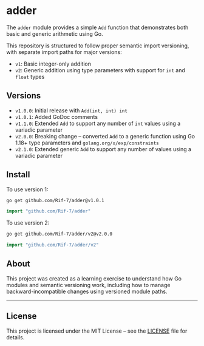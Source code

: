 # adder

The `adder` module provides a simple `Add` function that demonstrates both basic and generic arithmetic using Go.

This repository is structured to follow proper semantic import versioning, with separate import paths for major versions:

- `v1`: Basic integer-only addition  
- `v2`: Generic addition using type parameters with support for `int` and `float` types

## Versions

- `v1.0.0`: Initial release with `Add(int, int) int`
- `v1.0.1`: Added GoDoc comments
- `v1.1.0`: Extended `Add` to support any number of `int` values using a variadic parameter
- `v2.0.0`: Breaking change – converted `Add` to a generic function using Go 1.18+ type parameters and `golang.org/x/exp/constraints`
- `v2.1.0`: Extended generic `Add` to support any number of values using a variadic parameter


## Install

To use version 1:

```bash
go get github.com/Rif-7/adder@v1.0.1
```

```go
import "github.com/Rif-7/adder"
```

To use version 2:

```bash
go get github.com/Rif-7/adder/v2@v2.0.0
```

```go
import "github.com/Rif-7/adder/v2"
```

## About

This project was created as a learning exercise to understand how Go modules and semantic versioning work, including how to manage backward-incompatible changes using versioned module paths.


---

## License

This project is licensed under the MIT License – see the [LICENSE](LICENSE) file for details.

